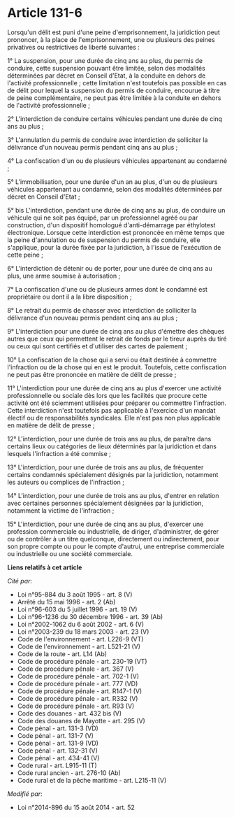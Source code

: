 # Article 131-6

Lorsqu'un délit est puni d'une peine d'emprisonnement, la juridiction peut prononcer, à la place de l'emprisonnement, une ou
plusieurs des peines privatives ou restrictives de liberté suivantes :

1° La suspension, pour une durée de cinq ans au plus, du permis de conduire, cette suspension pouvant être limitée, selon des
modalités déterminées par décret en Conseil d'Etat, à la conduite en dehors de l'activité professionnelle ; cette limitation
n'est toutefois pas possible en cas de délit pour lequel la suspension du permis de conduire, encourue à titre de peine
complémentaire, ne peut pas être limitée à la conduite en dehors de l'activité professionnelle ;

2° L'interdiction de conduire certains véhicules pendant une durée de cinq ans au plus ;

3° L'annulation du permis de conduire avec interdiction de solliciter la délivrance d'un nouveau permis pendant cinq ans au
plus ;

4° La confiscation d'un ou de plusieurs véhicules appartenant au condamné ;

5° L'immobilisation, pour une durée d'un an au plus, d'un ou de plusieurs véhicules appartenant au condamné, selon des
modalités déterminées par décret en Conseil d'Etat ;

5° bis L'interdiction, pendant une durée de cinq ans au plus, de conduire un véhicule qui ne soit pas équipé, par un
professionnel agréé ou par construction, d'un dispositif homologué d'anti-démarrage par éthylotest électronique. Lorsque
cette interdiction est prononcée en même temps que la peine d'annulation ou de suspension du permis de conduire, elle
s'applique, pour la durée fixée par la juridiction, à l'issue de l'exécution de cette peine ;

6° L'interdiction de détenir ou de porter, pour une durée de cinq ans au plus, une arme soumise à autorisation ;

7° La confiscation d'une ou de plusieurs armes dont le condamné est propriétaire ou dont il a la libre disposition ;

8° Le retrait du permis de chasser avec interdiction de solliciter la délivrance d'un nouveau permis pendant cinq ans au
plus ;

9° L'interdiction pour une durée de cinq ans au plus d'émettre des chèques autres que ceux qui permettent le retrait de fonds
par le tireur auprès du tiré ou ceux qui sont certifiés et d'utiliser des cartes de paiement ;

10° La confiscation de la chose qui a servi ou était destinée à commettre l'infraction ou de la chose qui en est le produit.
Toutefois, cette confiscation ne peut pas être prononcée en matière de délit de presse ;

11° L'interdiction pour une durée de cinq ans au plus d'exercer une activité professionnelle ou sociale dès lors que les
facilités que procure cette activité ont été sciemment utilisées pour préparer ou commettre l'infraction. Cette interdiction
n'est toutefois pas applicable à l'exercice d'un mandat électif ou de responsabilités syndicales. Elle n'est pas non plus
applicable en matière de délit de presse ;

12° L'interdiction, pour une durée de trois ans au plus, de paraître dans certains lieux ou catégories de lieux déterminés
par la juridiction et dans lesquels l'infraction a été commise ;

13° L'interdiction, pour une durée de trois ans au plus, de fréquenter certains condamnés spécialement désignés par la
juridiction, notamment les auteurs ou complices de l'infraction ;

14° L'interdiction, pour une durée de trois ans au plus, d'entrer en relation avec certaines personnes spécialement désignées
par la juridiction, notamment la victime de l'infraction ;

15° L'interdiction, pour une durée de cinq ans au plus, d'exercer une profession commerciale ou industrielle, de diriger,
d'administrer, de gérer ou de contrôler à un titre quelconque, directement ou indirectement, pour son propre compte ou pour
le compte d'autrui, une entreprise commerciale ou industrielle ou une société commerciale.

**Liens relatifs à cet article**

_Cité par_:

  - Loi n°95-884 du 3 août 1995 - art. 8 (V)
  - Arrêté du 15 mai 1996 - art. 2 (Ab)
  - Loi n°96-603 du 5 juillet 1996 - art. 19 (V)
  - Loi n°96-1236 du 30 décembre 1996 - art. 39 (Ab)
  - Loi n°2002-1062 du 6 août 2002 - art. 6 (V)
  - Loi n°2003-239 du 18 mars 2003 - art. 23 (V)
  - Code de l'environnement - art. L226-9 (VT)
  - Code de l'environnement - art. L521-21 (V)
  - Code de la route - art. L14 (Ab)
  - Code de procédure pénale - art. 230-19 (VT)
  - Code de procédure pénale - art. 367 (V)
  - Code de procédure pénale - art. 702-1 (V)
  - Code de procédure pénale - art. 777 (VD)
  - Code de procédure pénale - art. R147-1 (V)
  - Code de procédure pénale - art. R332 (V)
  - Code de procédure pénale - art. R93 (V)
  - Code des douanes - art. 432 bis (V)
  - Code des douanes de Mayotte - art. 295 (V)
  - Code pénal - art. 131-3 (VD)
  - Code pénal - art. 131-7 (V)
  - Code pénal - art. 131-9 (VD)
  - Code pénal - art. 132-31 (V)
  - Code pénal - art. 434-41 (V)
  - Code rural - art. L915-11 (T)
  - Code rural ancien - art. 276-10 (Ab)
  - Code rural et de la pêche maritime - art. L215-11 (V)

_Modifié par_:

  - Loi n°2014-896 du 15 août 2014 - art. 52
